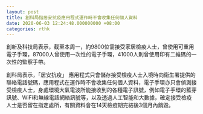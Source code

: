 ```yaml
---
layout: post
title: 創科局指居安抗疫應用程式運作時不會收集任何個人資料
date: 2020-06-03 12:24:48.000000000 +08:00
categories: rthk
---
```


創新及科技局表示，截至本周一，約9800位需接受家居檢疫人士，曾使用可重用電子手環，87000人曾使用一次性的電子手環，41000人則曾使用印有二維碼的一次性的監察手帶。

創科局表示，「居安抗疫」 應用程式只會儲存接受檢疫人士入境時向衞生署提供的聯絡電話號碼，應用程式在運作時不會收集任何個人資料，電子手環亦只會偵測接受檢疫人士，身處環境大氣電波所能接收到的各種電子訊號，例如電子手環的藍芽訊號、WiFi和無線電話網絡訊號等，以及透過人工智能和大數據，確定接受檢疫人士是否留在指定處所，有關資料會在14天檢疫期完結後3個月內銷毀。
